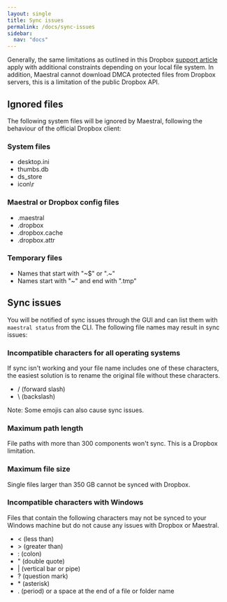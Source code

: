 ```yaml
---
layout: single
title: Sync issues
permalink: /docs/sync-issues
sidebar:
  nav: "docs"
---
```


Generally, the same limitations as outlined in this Dropbox [support
article](https://help.dropbox.com/installs-integrations/sync-uploads/files-not-syncing)
apply with additional constraints depending on your local file system. In addition,
Maestral cannot download DMCA protected files from Dropbox servers, this is a limitation
of the public Dropbox API.

## Ignored files

The following system files will be ignored by Maestral, following the behaviour of the
official Dropbox client:

### System files

* desktop.ini
* thumbs.db
* ds_store
* icon\r

### Maestral or Dropbox config files

* .maestral
* .dropbox
* .dropbox.cache
* .dropbox.attr

### Temporary files

* Names that start with "\~$" or ".\~"
* Names start with "\~" and end with ".tmp"

## Sync issues

You will be notified of sync issues through the GUI and can list them with `maestral
status` from the CLI. The following file names may result in sync issues:

### Incompatible characters for all operating systems

If sync isn't working and your file name includes one of these characters, the easiest solution is to rename the original file without these characters.

* / (forward slash)
* \ (backslash)

Note: Some emojis can also cause sync issues.

### Maximum path length

File paths with more than 300 components won't sync. This is a Dropbox limitation.

### Maximum file size

Single files larger than 350 GB cannot be synced with Dropbox.

### Incompatible characters with Windows

Files that contain the following characters may not be synced to your Windows machine
but do not cause any issues with Dropbox or Maestral.

* < (less than)
* \> (greater than)
* : (colon)
* " (double quote)
* \| (vertical bar or pipe)
* ? (question mark)
* \* (asterisk)
* . (period) or a space at the end of a file or folder name
